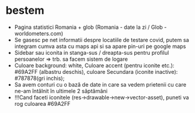 # bestem

- Pagina statistici Romania + glob (Romania - date la zi / Glob - worldometers.com)
- Se gasesc pe net informatii despre locatiile de testare covid, putem sa integram cumva asta cu maps api si sa apare pin-uri pe google maps
- Sidebar sau iconita in stanga-sus / dreapta-sus pentru profilul persoanelor => trb. sa facem sistem de logare
- Culoare background: white, Culoare accent (pentru iconite etc.): #69A2FF (albastru deschis), culoare Secundara (iconite inactive): #787878(gri inchis);
- Sa avem conturi cu o bază de date in care sa vedem prietenii cu care ne-am întâlnit în ultimele 2 săptămâni
- !!!Cand faceti iconitele (res->drawable->new->vector-asset), puneti va rog culoarea #69A2FF
